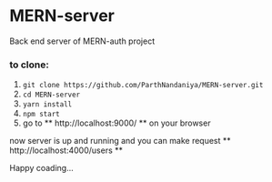 # MERN-server

Back end server of MERN-auth project

### to clone:
1. ``` git clone https://github.com/ParthNandaniya/MERN-server.git ```
1. ``` cd MERN-server ```
1. ``` yarn install ```
1. ``` npm start ```
1. go to ** http://localhost:9000/ ** on your browser

now server is up and running and you can make request ** http://localhost:4000/users **

Happy coading...
